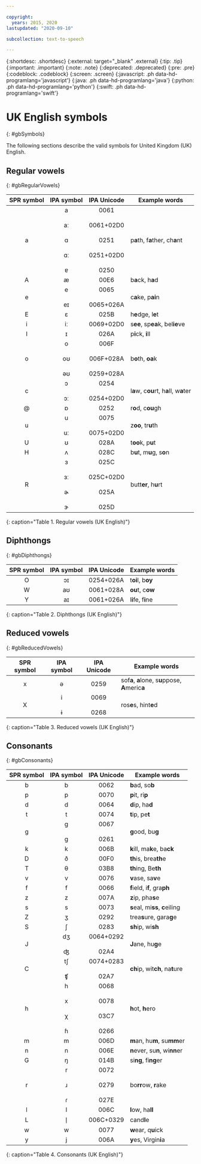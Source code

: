 ```yaml
---

copyright:
  years: 2015, 2020
lastupdated: "2020-09-10"

subcollection: text-to-speech

---
```


{:shortdesc: .shortdesc}
{:external: target="_blank" .external}
{:tip: .tip}
{:important: .important}
{:note: .note}
{:deprecated: .deprecated}
{:pre: .pre}
{:codeblock: .codeblock}
{:screen: .screen}
{:javascript: .ph data-hd-programlang='javascript'}
{:java: .ph data-hd-programlang='java'}
{:python: .ph data-hd-programlang='python'}
{:swift: .ph data-hd-programlang='swift'}

# UK English symbols
{: #gbSymbols}

The following sections describe the valid symbols for United Kingdom (UK) English.

## Regular vowels
{: #gbRegularVowels}

| SPR symbol | IPA symbol | IPA Unicode | Example words |
|:----------:|:----------:|:-----------:|---------------|
| a | a<br/><br/>&#97;&#720;<br/><br/>&#593;<br/><br/>&#593;&#720;<br/><br/>&#592; | 0061<br/><br/>0061+02D0<br/><br/>0251<br/><br/>0251+02D0<br/><br/>0250 | p**a**th, f**a**ther, ch**a**nt |
| A | &#230; | 00E6 | b**a**ck, h**a**d |
| e | e<br/><br/>&#101;&#618; | 0065<br/><br/>0065+026A | c**a**ke, p**ai**n |
| E | &#603; | 025B | h**e**dge, l**e**t |
| i | &#105;&#720; | 0069+02D0 | s**ee**, sp**ea**k, bel**ie**ve |
| I | &#618; | 026A | p**i**ck, **i**ll |
| o | o<br/><br/>&#111;&#650;<br/><br/>&#601;&#650; | 006F<br/><br/>006F+028A<br/><br/>0259+028A | b**o**th, **oa**k |
| c | &#596;<br/><br/>&#596;&#720; | 0254<br/><br/>0254+02D0 | l**a**w, c**ou**rt, h**a**ll, w**a**ter |
| @ | &#594; | 0252 | r**o**d, c**ou**gh |
| u | u<br/><br/>&#117;&#720; | 0075<br/><br/>0075+02D0 | z**oo**, tr**u**th |
| U | &#650; | 028A | t**oo**k, p**u**t |
| H | &#652; | 028C | b**u**t, m**u**g, s**o**n |
| R | &#604;<br/><br/>&#604;&#720;<br/><br/>&#602;<br/><br/>&#605; | 025C<br/><br/>025C+02D0<br/><br/>025A<br/><br/>025D | butt**er**, h**u**rt |
{: caption="Table 1. Regular vowels (UK English)"}

## Diphthongs
{: #gbDiphthongs}

| SPR symbol | IPA symbol | IPA Unicode | Example words |
|:----------:|:----------:|:-----------:|---------------|
| O | &#596;&#618; | 0254+026A | t**oi**l, b**oy** |
| W | &#97;&#650; | 0061+028A | **ou**t, c**ow** |
| Y | &#97;&#618; | 0061+026A | l**i**fe, f**i**ne |
{: caption="Table 2. Diphthongs (UK English)"}

## Reduced vowels
{: #gbReducedVowels}

| SPR symbol | IPA symbol | IPA Unicode | Example words |
|:----------:|:----------:|:-----------:|---------------|
| x | &#601; | 0259 | sof**a**, **a**lone, s**u**ppose, **A**meric**a** |
| X | i<br/><br/>&#616; | 0069<br/><br/>0268 | ros**e**s, hint**e**d |
{: caption="Table 3. Reduced vowels (UK English)"}

## Consonants
{: #gbConsonants}

| SPR symbol | IPA symbol | IPA Unicode | Example words |
|:----------:|:----------:|:-----------:|---------------|
| b | b | 0062 | **b**ad, so**b** |
| p | p | 0070 | **p**it, ri**p** |
| d | d | 0064 | **d**ip, ha**d** |
| t | t | 0074 | **t**ip, pe**t** |
| g | g<br/><br/>&#609; | 0067<br/><br/>0261 | **g**ood, bu**g** |
| k | k | 006B | **k**ill, ma**k**e, ba**ck** |
| D | &#240; | 00F0 | **th**is, brea**th**e |
| T | &#952; | 03B8 | **th**ing, Be**th** |
| v | v | 0076 | **v**ase, sa**v**e |
| f | f | 0066 | **f**ield, i**f**, gra**ph** |
| z | z | 007A | **z**ip, pha**s**e |
| s | s | 0073 | **s**eal, mi**ss**, **c**eiling |
| Z | &#658; | 0292 | trea**s**ure, gara**g**e |
| S | &#643; | 0283 | **sh**ip, wi**sh** |
| J | &#100;&#658;<br/><br/>&#676; | 0064+0292<br/><br/>02A4 | **J**ane, hu**g**e |
| C | &#116;&#643;<br/><br/>&#679; | 0074+0283<br/><br/>02A7 | **ch**ip, wit**ch**, na**t**ure |
| h | h<br/><br/>x<br/><br/>&#967;<br/><br/>&#614; | 0068<br/><br/>0078<br/><br/>03C7<br/><br/>0266 | **h**ot, **h**ero |
| m | m | 006D | **m**an, hu**m**, su**mm**er |
| n | n | 006E | **n**ever, su**n**, wi**nn**er |
| G | &#331; | 014B | si**ng**, fi**ng**er |
| r | r<br/><br/>&#633;<br/><br/>&#638; | 0072<br/><br/>0279<br/><br/>027E | bo**rr**ow, **r**ake |
| l | l | 006C | **l**ow, ha**ll** |
| L | &#108;&#809; | 006C+0329 | cand**l**e |
| w | w | 0077 | **w**ear, q**u**ick |
| y | j | 006A | **y**es, Virgin**i**a |
{: caption="Table 4. Consonants (UK English)"}
